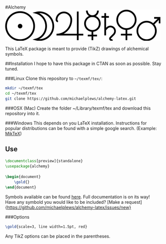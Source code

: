 #Alchemy
![The Seven Metals of the Ancients](/examples/SevenMetals.png)

This LaTeX package is meant to provide (TikZ) drawings of alchemical symbols.

##Installation
I hope to have this package in CTAN as soon as possible. Stay tuned.

###Linux
Clone this repository to `~/texmf/tex/`:
```bash
mkdir ~/texmf/tex
cd ~/texmf/tex
git clone https://github.com/michaelplews/alchemy-latex.git
```

###OSX (Mac)
Create the folder ~/Library/texmf/tex and download this repository into it.

###Windows
This depends on you LaTeX installation. Instructions for popular distributions can be found with a simple google search.
(Example: [MikTeX](http://tex.stackexchange.com/questions/69483/create-a-local-texmf-tree-in-miktex)) 

## Use
```tex
\documentclass[preview]{standalone}
\usepackage{alchemy}

\begin{document}
	\gold{}
\end{document}
``` 

Symbols available can be found [here](./examples/example.pdf). Full documentation is on its way! Have any symbold you would like to be included? [Make a request]{https://github.com/michaelplews/alchemy-latex/issues/new}

###Options
```tex
\gold{scale=3, line width=1.5pt, red}
```
Any TikZ options can be placed in the parentheses.
